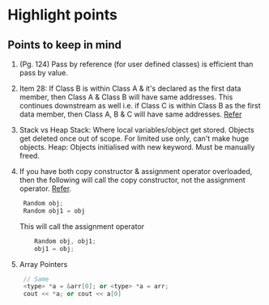 
# Highlight points

## Points to keep in mind

1. (Pg. 124) Pass by reference (for user defined classes) is efficient than pass by value.

1. Item 28: If Class B is within Class A & it's declared as the first data member, then Class A & Class B will have same addresses.  This continues downstream as well i.e. if Class C is within Class B as the first data member, then Class A, B & C will have same addresses. [Refer](https://stackoverflow.com/a/14481302)

1. Stack vs Heap
 Stack: Where local variables/object get stored. Objects get deleted once out of scope. For limited use only, can't make huge objects. Heap: Objects initialised with new keyword. Must be manually freed.

1. If you have both copy constructor & assignment operator overloaded, then the following will call the copy constructor, not the assignment operator. [Refer](https://stackoverflow.com/a/64693952/22622355).

   ```cpp
    Random obj;
    Random obj1 = obj
   ```

    This will call the assignment operator

    ```cpp
        Random obj, obj1;
        obj1 = obj;        
    ```

1. Array Pointers

   ```cpp
    // Same
    <type> *a = &arr[0]; or <type> *a = arr;
    cout << *a; or cout << a[0]
   ```
